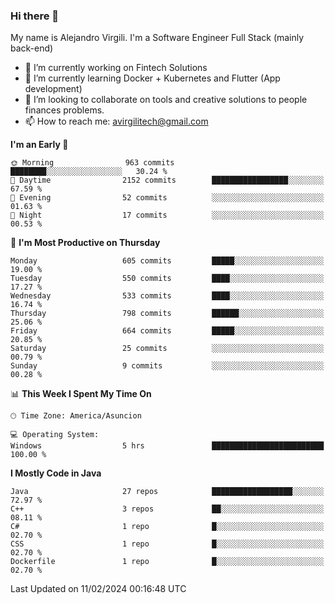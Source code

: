 ### Hi there 👋

My name is Alejandro Virgili. I'm a Software Engineer Full Stack (mainly back-end)


- 🔭 I’m currently working on Fintech Solutions
- 🌱 I’m currently learning Docker + Kubernetes and Flutter (App development)
- 👯 I’m looking to collaborate on tools and creative solutions to people finances problems.
- 📫 How to reach me: avirgilitech@gmail.com
  
<!--START_SECTION:waka-->
**I'm an Early 🐤** 

```text
🌞 Morning                963 commits         ████████░░░░░░░░░░░░░░░░░   30.24 % 
🌆 Daytime                2152 commits        █████████████████░░░░░░░░   67.59 % 
🌃 Evening                52 commits          ░░░░░░░░░░░░░░░░░░░░░░░░░   01.63 % 
🌙 Night                  17 commits          ░░░░░░░░░░░░░░░░░░░░░░░░░   00.53 % 
```
📅 **I'm Most Productive on Thursday** 

```text
Monday                   605 commits         █████░░░░░░░░░░░░░░░░░░░░   19.00 % 
Tuesday                  550 commits         ████░░░░░░░░░░░░░░░░░░░░░   17.27 % 
Wednesday                533 commits         ████░░░░░░░░░░░░░░░░░░░░░   16.74 % 
Thursday                 798 commits         ██████░░░░░░░░░░░░░░░░░░░   25.06 % 
Friday                   664 commits         █████░░░░░░░░░░░░░░░░░░░░   20.85 % 
Saturday                 25 commits          ░░░░░░░░░░░░░░░░░░░░░░░░░   00.79 % 
Sunday                   9 commits           ░░░░░░░░░░░░░░░░░░░░░░░░░   00.28 % 
```


📊 **This Week I Spent My Time On** 

```text
🕑︎ Time Zone: America/Asuncion

💻 Operating System: 
Windows                  5 hrs               █████████████████████████   100.00 % 
```

**I Mostly Code in Java** 

```text
Java                     27 repos            ██████████████████░░░░░░░   72.97 % 
C++                      3 repos             ██░░░░░░░░░░░░░░░░░░░░░░░   08.11 % 
C#                       1 repo              █░░░░░░░░░░░░░░░░░░░░░░░░   02.70 % 
CSS                      1 repo              █░░░░░░░░░░░░░░░░░░░░░░░░   02.70 % 
Dockerfile               1 repo              █░░░░░░░░░░░░░░░░░░░░░░░░   02.70 % 
```




 Last Updated on 11/02/2024 00:16:48 UTC
<!--END_SECTION:waka-->
